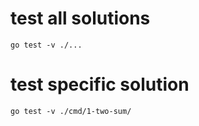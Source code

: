 # test all solutions

```shell
go test -v ./...
```

# test specific solution
```shell
go test -v ./cmd/1-two-sum/
```

